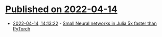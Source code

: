 # [Published on 2022-04-14](index.md)

* [2022-04-14, 14:13:22](https://news.ycombinator.com/item?id=31027299) - [Small Neural networks in Julia 5x faster than PyTorch](https://julialang.org/blog/2022/04/simple-chains/)
